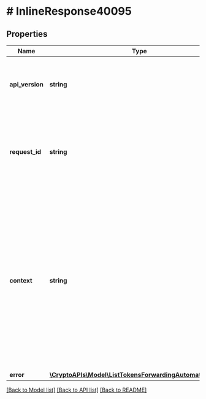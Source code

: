 # # InlineResponse40095

## Properties

Name | Type | Description | Notes
------------ | ------------- | ------------- | -------------
**api_version** | **string** | Specifies the version of the API that incorporates this endpoint. |
**request_id** | **string** | Defines the ID of the request. The &#x60;requestId&#x60; is generated by Crypto APIs and it&#39;s unique for every request. |
**context** | **string** | In batch situations the user can use the context to correlate responses with requests. This property is present regardless of whether the response was successful or returned as an error. &#x60;context&#x60; is specified by the user. | [optional]
**error** | [**\CryptoAPIs\Model\ListTokensForwardingAutomationsE400**](ListTokensForwardingAutomationsE400.md) |  |

[[Back to Model list]](../../README.md#models) [[Back to API list]](../../README.md#endpoints) [[Back to README]](../../README.md)
